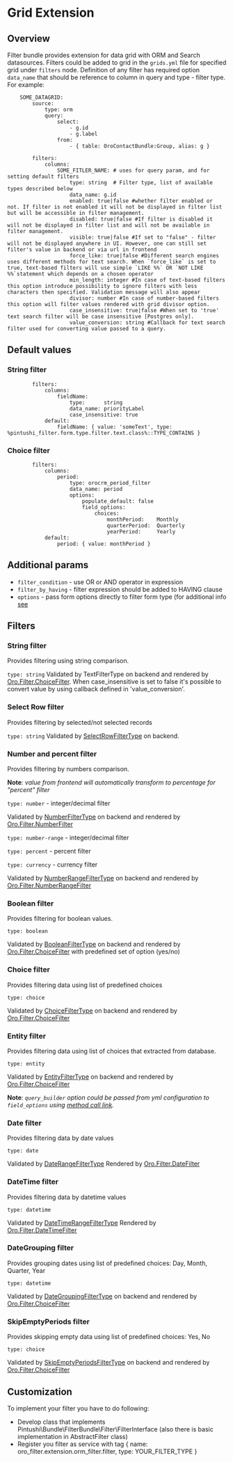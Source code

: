 Grid Extension
==============

Overview
--------

Filter bundle provides extension for data grid with ORM and Search datasources.
Filters could be added to grid in the `grids.yml` file for specified grid under `filters` node.
Definition of any filter has required option `data_name` that should be reference to column in query and type - filter type.
For example:

```
    SOME_DATAGRID:
        source:
            type: orm
            query:
                select:
                    - g.id
                    - g.label
                from:
                    - { table: OroContactBundle:Group, alias: g }

        filters:
            columns:
                SOME_FITLER_NAME: # uses for query param, and for setting default filters
                    type: string  # Filter type, list of available types described below
                    data_name: g.id
                    enabled: true|false #whether filter enabled or not. If filter is not enabled it will not be displayed in filter list but will be accessible in filter management.
                    disabled: true|false #If filter is disabled it will not be displayed in filter list and will not be available in filter management.
                    visible: true|false #If set to "false" - filter will not be displayed anywhere in UI. However, one can still set filter's value in backend or via url in frontend
                    force_like: true|false #Different search engines uses different methods for text search. When `force_like` is set to true, text-based filters will use simple `LIKE %%` OR `NOT LIKE %%`statement which depends on a chosen operator
                    min_length: integer #In case of text-based filters this option introduce possibility to ignore filters with less characters then specified. Validation message will also appear
                    divisor: number #In case of number-based filters this option will filter values rendered with grid divisor option.
                    case_insensitive: true|false #When set to 'true' text search filter will be case insensitive [Postgres only].
                    value_conversion: string #Callback for text search filter used for converting value passed to a query.

```

## Default values

### String filter

```
        filters:
            columns:
                fieldName:
                    type:      string
                    data_name: priorityLabel
                    case_insensitive: true
            default:
                fieldName: { value: 'someText', type: %pintushi_filter.form.type.filter.text.class%::TYPE_CONTAINS }
```

### Choice filter

```
        filters:
            columns:
                period:
                    type: orocrm_period_filter
                    data_name: period
                    options:
                        populate_default: false
                        field_options:
                            choices:
                                monthPeriod:    Monthly
                                quarterPeriod:  Quarterly
                                yearPeriod:     Yearly
            default:
                period: { value: monthPeriod }
```

## Additional params

 - `filter_condition` - use OR or AND operator in expression
 - `filter_by_having` - filter expression should be added to HAVING clause
 - `options` - pass form options directly to filter form type (for additional info [see](./filter_form_types.md)

Filters
-------

### String filter

Provides filtering using string comparison.

`type: string`
Validated by TextFilterType on backend and rendered by [Oro.Filter.ChoiceFilter](./javascript_widgets.md#orofilterchoicefilter).  When case_insensitive is set to false it's possible to convert value by using callback defined in 'value_conversion'. 

### Select Row filter

Provides filtering by selected/not selected records

`type: string`
Validated by [SelectRowFilterType](./filter_form_types.md#oro_type_selectrow) on backend.

### Number and percent filter

Provides filtering by numbers comparison.

**Note**: _value from frontend will automatically transform to percentage for "percent" filter_

`type: number` - integer/decimal filter

Validated by [NumberFilterType](./filter_form_types.md#oro_type_number_filter-form-type) on backend
and rendered by [Oro.Filter.NumberFilter](./javascript_widgets.md#orofilternumberfilter)

`type: number-range` - integer/decimal filter

`type: percent` - percent filter

`type: currency` - currency filter

Validated by [NumberRangeFilterType](./filter_form_types.md#oro_type_number_range_filter-form-type) on backend
and rendered by [Oro.Filter.NumberRangeFilter](./javascript_widgets.md#orofilternumberrangefilter)

### Boolean filter

Provides filtering for boolean values.

`type: boolean`

Validated by [BooleanFilterType](./filter_form_types.md#oro_type_boolean_filter-form-type) on backend
and rendered by [Oro.Filter.ChoiceFilter](./javascript_widgets.md#orofilterchoicefilter) with predefined set of option (yes/no)

### Choice filter

Provides filtering data using list of predefined choices

`type: choice`

Validated by [ChoiceFilterType](./filter_form_types.md#oro_type_choice_filter-form-type) on backend
and rendered by [Oro.Filter.ChoiceFilter](./javascript_widgets.md#orofilterchoicefilter)

### Entity filter

Provides filtering data using list of choices that extracted from database.

`type: entity`

Validated by [EntityFilterType](./filter_form_types.md#oro_type_entity_filter-form-type) on backend
and rendered by [Oro.Filter.ChoiceFilter](./javascript_widgets.md#orofilterchoicefilter)

**Note**: _`query_builder` option could be passed from yml configuration to `field_options` using [method call link](./../../link.md)._

### Date filter

Provides filtering data by date values

`type: date`

Validated by [DateRangeFilterType](./filter_form_types.md#oro_type_date_range_filter-form-type)
Rendered by [Oro.Filter.DateFilter](./javascript_widgets.md#orofilterdatefilter)

### DateTime filter

Provides filtering data by datetime values

`type: datetime`

Validated by [DateTimeRangeFilterType](./filter_form_types.md#oro_type_datetime_range_filter-form-type)
Rendered by [Oro.Filter.DateTimeFilter](./javascript_widgets.md#orofilterdatetimefilter)

### DateGrouping filter

Provides grouping dates using list of predefined choices: Day, Month, Quarter, Year

`type: datetime`

Validated by [DateGroupingFilterType](./filter_form_types.md#oro_type_dage_grouping_filter-form-type) on backend
and rendered by [Oro.Filter.ChoiceFilter](./javascript_widgets.md#orofilterdategroupingfilter)

### SkipEmptyPeriods filter

Provides skipping empty data using list of predefined choices: Yes, No

`type: choice`

Validated by [SkipEmptyPeriodsFilterType](./filter_form_types.md#oro_type_skip_empty_periods_filter-form-type) on backend
and rendered by [Oro.Filter.ChoiceFilter](./javascript_widgets.md#orofilterskipemptyperiodsfilter)

Customization
-------------
To implement your filter you have to do following:

 - Develop class that implements Pintushi\Bundle\FilterBundle\Filter\FilterInterface (also there is basic implementation in AbstractFilter class)
 - Register you filter as service with tag { name: oro\_filter.extension.orm\_filter.filter, type: YOUR\_FILTER\_TYPE }
